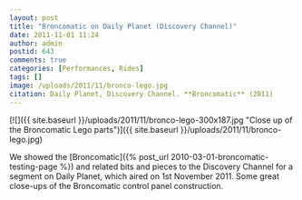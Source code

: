```yaml
---
layout: post
title: "Broncomatic on Daily Planet (Discovery Channel)"
date: 2011-11-01 11:24
author: admin
postid: 643
comments: true
categories: [Performances, Rides]
tags: []
image: /uploads/2011/11/bronco-lego.jpg
citation: Daily Planet, Discovery Channel. **Broncomatic** (2011)
---
```

[![]({{ site.baseurl }}/uploads/2011/11/bronco-lego-300x187.jpg "Close up of the Broncomatic Lego parts")]({{ site.baseurl }}/uploads/2011/11/bronco-lego.jpg)

We showed the [Broncomatic]({% post_url 2010-03-01-broncomatic-testing-page %}) and related bits and pieces to the Discovery Channel for a segment on Daily Planet, which aired on 1st November 2011. Some great close-ups of the Broncomatic control panel construction.


